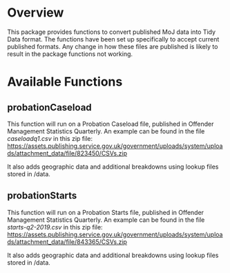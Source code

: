 # Overview

This package provides functions to convert published MoJ data into Tidy Data format. The functions have been set up specifically to accept current published formats. Any change in how these files are published is likely to result in the package functions not working.


# Available Functions

## probationCaseload

This function will run on a Probation Caseload file, published in Offender Management Statistics Quarterly. An example can be found in the file *caseloadq1.csv* in this zip file: https://assets.publishing.service.gov.uk/government/uploads/system/uploads/attachment_data/file/823450/CSVs.zip

It also adds geographic data and additional breakdowns using lookup files stored in /data.

## probationStarts

This function will run on a Probation Starts file, published in Offender Management Statistics Quarterly. An example can be found in the file *starts-q2-2019.csv* in this zip file: https://assets.publishing.service.gov.uk/government/uploads/system/uploads/attachment_data/file/843365/CSVs.zip

It also adds geographic data and additional breakdowns using lookup files stored in /data.
